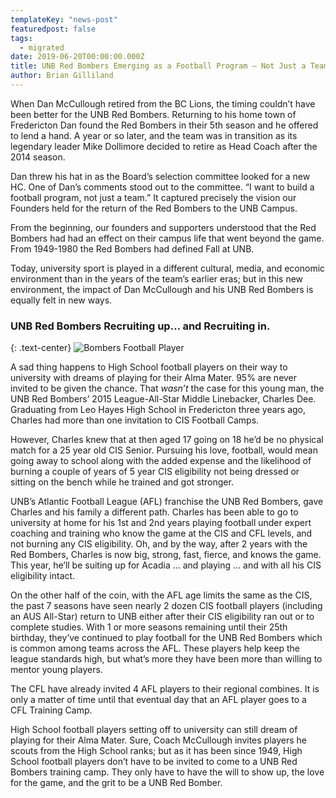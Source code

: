 ```yaml
---
templateKey: "news-post"
featuredpost: false
tags:
  - migrated
date: 2019-06-20T00:00:00.000Z
title: UNB Red Bombers Emerging as a Football Program – Not Just a Team
author: Brian Gilliland
---
```


When Dan McCullough retired from the BC Lions, the timing couldn’t have been better for the UNB Red Bombers. Returning to his home town of Fredericton Dan found the Red Bombers in their 5th season and he offered to lend a hand. A year or so later, and the team was in transition as its legendary leader Mike Dollimore decided to retire as Head Coach after the 2014 season.

Dan threw his hat in as the Board’s selection committee looked for a new HC. One of Dan’s comments stood out to the committee. “I want to build a football program, not just a team.” It captured precisely the vision our Founders held for the return of the Red Bombers to the UNB Campus.

From the beginning, our founders and supporters understood that the Red Bombers had had an effect on their campus life that went beyond the game. From 1949-1980 the Red Bombers had defined Fall at UNB.

Today, university sport is played in a different cultural, media, and economic environment than in the years of the team’s earlier eras; but in this new environment, the impact of Dan McCullough and his UNB Red Bombers is equally felt in new ways.

### UNB Red Bombers Recruiting up… and Recruiting in.

{: .text-center}
![Bombers Football Player](/img/posts/2016-08-17-bombers.png)

A sad thing happens to High School football players on their way to university with dreams of playing for their Alma Mater. 95% are never invited to be given the chance. That _wasn’t_ the case for this young man, the UNB Red Bombers’ 2015 League-All-Star Middle Linebacker, Charles Dee. Graduating from Leo Hayes High School in Fredericton three years ago, Charles had more than one invitation to CIS Football Camps.

However, Charles knew that at then aged 17 going on 18 he’d be no physical match for a 25 year old CIS Senior. Pursuing his love, football, would mean going away to school along with the added expense and the likelihood of burning a couple of years of 5 year CIS eligibility not being dressed or sitting on the bench while he trained and got stronger.

UNB’s Atlantic Football League (AFL) franchise the UNB Red Bombers, gave Charles and his family a different path. Charles has been able to go to university at home for his 1st and 2nd years playing football under expert coaching and training who know the game at the CIS and CFL levels, and not burning any CIS eligibility. Oh, and by the way, after 2 years with the Red Bombers, Charles is now big, strong, fast, fierce, and knows the game. This year, he’ll be suiting up for Acadia … and playing … and with all his CIS eligibility intact.

On the other half of the coin, with the AFL age limits the same as the CIS, the past 7 seasons have seen nearly 2 dozen CIS football players (including an AUS All-Star) return to UNB either after their CIS eligibility ran out or to complete studies. With 1 or more seasons remaining until their 25th birthday, they’ve continued to play football for the UNB Red Bombers which is common among teams across the AFL. These players help keep the league standards high, but what’s more they have been more than willing to mentor young players.

The CFL have already invited 4 AFL players to their regional combines. It is only a matter of time until that eventual day that an AFL player goes to a CFL Training Camp.

High School football players setting off to university can still dream of playing for their Alma Mater. Sure, Coach McCullough invites players he scouts from the High School ranks; but as it has been since 1949, High School football players don’t have to be invited to come to a UNB Red Bombers training camp. They only have to have the will to show up, the love for the game, and the grit to be a UNB Red Bomber.
